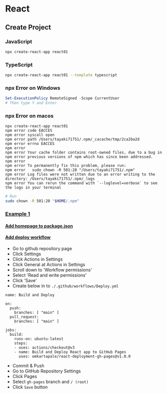 # React
## Create Project
### JavaScript
```bash
npx create-react-app react01
```
### TypeScript
```bash
npx create-react-app react01 --template typescript
```
### npx Error on Windows
```powershell
Set-ExecutionPolicy RemoteSigned -Scope CurrentUser
# Then type Y and Enter
```
### npx Error on macos
```
npx create-react-app react01
npm error code EACCES
npm error syscall open
npm error path /Users/tayaki71751/.npm/_cacache/tmp/2ca2ba2d
npm error errno EACCES
npm error
npm error Your cache folder contains root-owned files, due to a bug in
npm error previous versions of npm which has since been addressed.
npm error
npm error To permanently fix this problem, please run:
npm error   sudo chown -R 501:20 "/Users/tayaki71751/.npm"
npm error Log files were not written due to an error writing to the directory: /Users/tayaki71751/.npm/_logs
npm error You can rerun the command with `--loglevel=verbose` to see the logs in your terminal
```
```bash
# Run
sudo chown -R 501:20 "$HOME/.npm"
```
### [Example 1](https://github.com/TaYaKi71751/react-01)
#### [Add homepage to package.json](https://github.com/TaYaKi71751/react-01/blob/main/package.json)
#### [Add deploy workflow](https://github.com/TaYaKi71751/react-01/blob/main/.github/workflows/Deploy.yml)
- Go to github repository page
- Click Settings
- Click Actions in Settings
- Click General at Actions in Settings
- Scroll down to 'Workflow permissions'
- Select 'Read and write permissions'
- Click 'Save'
- Create below in to `./.github/workflows/Deploy.yml`
```
name: Build and Deploy

on:
  push:
    branches: [ "main" ]
  pull_request:
    branches: [ "main" ]

jobs:
  build:
    runs-on: ubuntu-latest
    steps:
    - uses: actions/checkout@v3
    - name: Build and Deploy React app to GitHub Pages
      uses: omkartapale/react-deployment-gh-pages@v1.0.0
```
- Commit & Push
- Go to GitHub Repository Settings
- Click Pages
- Select `gh-pages` branch and `/ (root)`
- Click `Save` button
